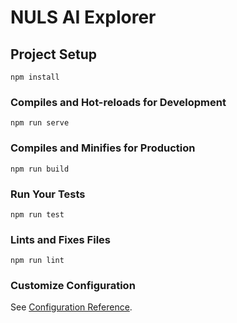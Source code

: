 # NULS AI Explorer

## Project Setup
```
npm install
```

### Compiles and Hot-reloads for Development
```
npm run serve
```

### Compiles and Minifies for Production
```
npm run build
```

### Run Your Tests
```
npm run test
```

### Lints and Fixes Files
```
npm run lint
```

### Customize Configuration
See [Configuration Reference](https://cli.vuejs.org/config/).
